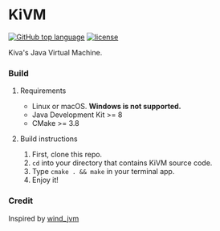 KiVM
=============
[![GitHub top language](https://img.shields.io/github/languages/top/imkiva/KiVM.svg)](https://github.com/imkiva/KiVM)
[![license](https://img.shields.io/github/license/imkiva/KiVM.svg?colorB=000000)](https://github.com/imkiva/KiVM)

Kiva's Java Virtual Machine.

### Build
1. Requirements
    * Linux or macOS. **Windows is not supported.**
    * Java Development Kit >= 8
    * CMake >= 3.8
    
2. Build instructions
    1. First, clone this repo.
    2. `cd` into your directory that contains KiVM source code.
    3. Type `cmake . && make` in your terminal app.
    4. Enjoy it!
    
### Credit
Inspired by [wind_jvm](https://github.com/wind2412/wind_jvm)
